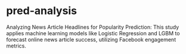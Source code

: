 # pred-analysis
Analyzing News Article Headlines for Popularity Prediction: This study applies machine learning models like Logistic Regression and LGBM to forecast online news article success, utilizing Facebook engagement metrics. 
